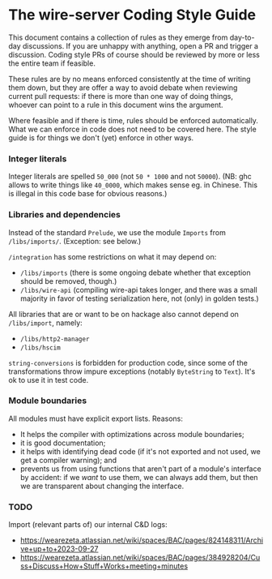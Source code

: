 
# The wire-server Coding Style Guide

This document contains a collection of rules as they emerge from
day-to-day discussions.  If you are unhappy with anything, open a PR
and trigger a discussion.  Coding style PRs of course should be
reviewed by more or less the entire team if feasible.

These rules are by no means enforced consistently at the time of
writing them down, but they are offer a way to avoid debate when
reviewing current pull requests: if there is more than one way of
doing things, whoever can point to a rule in this document wins the
argument.

Where feasible and if there is time, rules should be enforced
automatically.  What we can enforce in code does not need to be
covered here.  The style guide is for things we don't (yet) enforce in
other ways.


### Integer literals

Integer literals are spelled `50_000` (not `50 * 1000` and not
`50000`).  (NB: ghc allows to write things like `40_0000`, which makes
sense eg. in Chinese.  This is illegal in this code base for obvious
reasons.)


### Libraries and dependencies

Instead of the standard `Prelude`, we use the module `Imports` from
`/libs/imports/`.  (Exception: see below.)

`/integration` has some restrictions on what it may depend on:

- `/libs/imports` (there is some ongoing debate whether that exception should be removed, though.)
- `/libs/wire-api` (compiling wire-api takes longer, and there was a small majority in favor of testing serialization here, not (only) in golden tests.)

All libraries that are or want to be on hackage also cannot depend on `/libs/import`, namely:

- `/libs/http2-manager`
- `/libs/hscim`

`string-conversions` is forbidden for production code, since some of
the transformations throw impure exceptions (notably `ByteString` to
`Text`).  It's ok to use it in test code.




### Module boundaries

All modules must have explicit export lists.  Reasons:

- It helps the compiler with optimizations across module boundaries;
- it is good documentation;
- it helps with identifying dead code (if it's not exported and not used, we get a compiler warning); and
- prevents us from using functions that aren't part of a module's interface by accident: if we *want* to use them, we can always add them, but then we are transparent about changing the interface.


### TODO

Import (relevant parts of) our internal C&D logs:

- https://wearezeta.atlassian.net/wiki/spaces/BAC/pages/824148311/Archive+up+to+2023-09-27
- https://wearezeta.atlassian.net/wiki/spaces/BAC/pages/384928204/Cuss+Discuss+How+Stuff+Works+meeting+minutes
